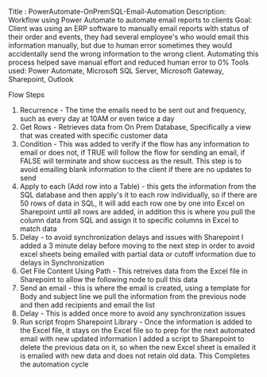 Title : PowerAutomate-OnPremSQL-Email-Automation
Description: Workflow using Power Automate to automate email reports to clients
Goal: Client was using an ERP software to manually email reports with status of their order and events, they had several employee's who would email this information manually, but due to human error sometimes they would accidentally send the wrong information to the wrong client. Automating this process helped save manual effort and reduced human error to 0%
Tools used: Power Automate, Microsoft SQL Server, Microsoft Gateway, Sharepoint, Outlook

Flow Steps
1. Recurrence - The time the emails need to be sent out and frequency, such as every day at 10AM or even twice a day
2. Get Rows - Retrieves data from On Prem Database, Specifically a view that was created with specific customer data
3. Condition - This was added to verify if the flow has any information to email or does not, if TRUE will follow the flow for sending an email, if FALSE will terminate and show success as the result. This step is to avoid emailing blank information to the client if there are no updates to send
4. Apply to each (Add row into a Table) - this gets the information from the SQL database and then apply's it to each row individually, so if there are 50 rows of data in SQL, it will add each row one by one into Excel on Sharepoint until all rows are added, in addition this is where you pull the column data from SQL and assign it to specific columns in Excel to match data
5. Delay - to avoid synchronization delays and issues with Sharepoint I added a 3 minute delay before moving to the next step in order to avoid excel sheets being emailed with partial data or cutoff information due to delays in Synchronization
6. Get File Content Using Path - This retreives data from the Excel file in Sharepoint to allow the following node to pull this data
7. Send an email - this is where the email is created, using a template for Body and subject line we pull the information from the previous node and then add recipients and email the list
8. Delay - This is added once more to avoid any synchronization issues
9. Run script fropm Sharepoint Library - Once the information is added to the Excel file, it stays on the Excel file so to prep for the next automated email with new updated information I added a script to Sharepoint to delete the previous data on it, so when the new Excel sheet is emailed it is emailed with new data and does not retain old data. This Completes the automation cycle
   
